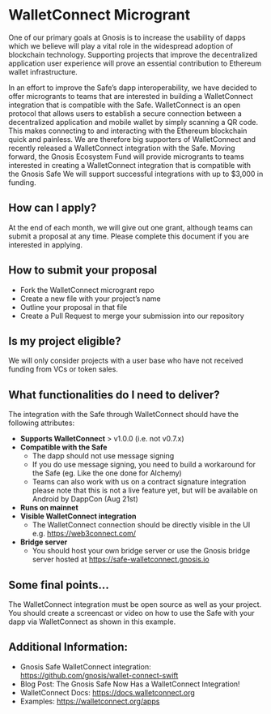 # WalletConnect Microgrant

 
One of our primary goals at Gnosis is to increase the usability of dapps which we believe will play a vital role in the widespread adoption of blockchain technology. Supporting projects that improve the decentralized application user experience will prove an essential contribution to Ethereum wallet infrastructure.
 
In an effort to improve the Safe’s dapp interoperability, we have decided to offer microgrants to teams that are interested in building a WalletConnect integration that is compatible with the Safe. WalletConnect is an open protocol that allows users to establish a secure connection between a decentralized application and mobile wallet by simply scanning a QR code. This makes connecting to and interacting with the Ethereum blockchain quick and painless. We are therefore big supporters of WalletConnect and recently released a WalletConnect integration with the Safe. 
Moving forward, the Gnosis Ecosystem Fund will provide microgrants to teams interested in creating a WalletConnect integration that is compatible with the Gnosis Safe We will support successful integrations with up to $3,000 in funding.

## How can I apply? 
At the end of each month, we will give out one grant, although teams can submit a proposal at any time. Please complete this document if you are interested in applying.

## How to submit your proposal
* Fork the WalletConnect microgrant repo
* Create a new file with your project’s name
* Outline your proposal in that file
* Create a Pull Request to merge your submission into our repository

## Is my project eligible? 
We will only consider projects with a user base who have not received funding from VCs or token sales.

## What functionalities do I need to deliver? 

The integration with the Safe through WalletConnect should have the following attributes: 

* **Supports WalletConnect** > v1.0.0 (i.e. not v0.7.x)
* **Compatible with the Safe**
   * The dapp should not use message signing
   * If you do use message signing, you need to build a workaround for the Safe (eg. Like the one done for Alchemy)
   * Teams can also work with us on a contract signature integration please note that this is not a live feature yet, but will be available on Android by DappCon (Aug 21st)
* **Runs on mainnet**
* **Visible WalletConnect integration**
   * The WalletConnect connection should be directly visible in the UI  e.g. https://web3connect.com/ 
* **Bridge server**
   * You should host your own bridge server or use the Gnosis bridge server hosted at https://safe-walletconnect.gnosis.io  

## Some final points...
The WalletConnect integration must be open source as well as your project.
You should create a screencast or video on how to use the Safe with your dapp via WalletConnect as shown in this example. 

## Additional Information: 
* Gnosis Safe WalletConnect integration: https://github.com/gnosis/wallet-connect-swift
* Blog Post: The Gnosis Safe Now Has a WalletConnect Integration!
* WalletConnect Docs: https://docs.walletconnect.org 
* Examples: https://walletconnect.org/apps  
